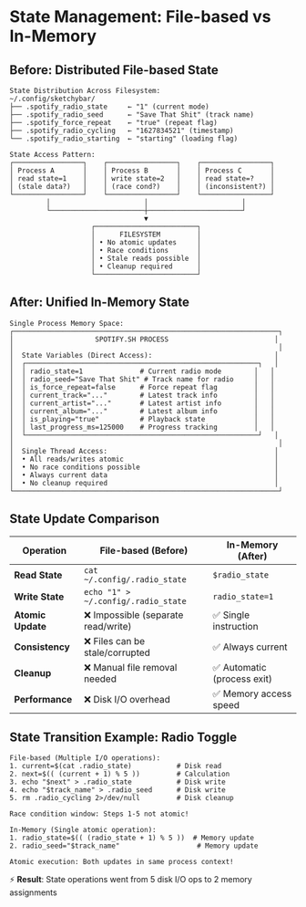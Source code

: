 # State Management: File-based vs In-Memory

## Before: Distributed File-based State

```
State Distribution Across Filesystem:
~/.config/sketchybar/
├── .spotify_radio_state     ← "1" (current mode)
├── .spotify_radio_seed      ← "Save That Shit" (track name)  
├── .spotify_force_repeat    ← "true" (repeat flag)
├── .spotify_radio_cycling   ← "1627834521" (timestamp)
└── .spotify_radio_starting  ← "starting" (loading flag)

State Access Pattern:
┌─────────────────┐    ┌─────────────────┐    ┌─────────────────┐
│ Process A       │    │ Process B       │    │ Process C       │
│ read state=1    │    │ write state=2   │    │ read state=?    │
│ (stale data?)   │    │ (race cond?)    │    │ (inconsistent?) │
└─────────────────┘    └─────────────────┘    └─────────────────┘
         │                       │                       │
         └───────────────────────┼───────────────────────┘
                                 ▼
                    ┌─────────────────────────┐
                    │      FILESYSTEM         │
                    │ • No atomic updates     │
                    │ • Race conditions       │
                    │ • Stale reads possible  │
                    │ • Cleanup required      │
                    └─────────────────────────┘
```

## After: Unified In-Memory State

```
Single Process Memory Space:
┌─────────────────────────────────────────────────────────────────┐
│                    SPOTIFY.SH PROCESS                          │
│                                                                 │
│  State Variables (Direct Access):                              │
│  ┌─────────────────────────────────────────────────────────┐   │
│  │ radio_state=1              # Current radio mode        │   │
│  │ radio_seed="Save That Shit" # Track name for radio     │   │
│  │ is_force_repeat=false      # Force repeat flag         │   │
│  │ current_track="..."        # Latest track info         │   │
│  │ current_artist="..."       # Latest artist info        │   │
│  │ current_album="..."        # Latest album info         │   │
│  │ is_playing="true"          # Playback state            │   │
│  │ last_progress_ms=125000    # Progress tracking         │   │
│  └─────────────────────────────────────────────────────────┘   │
│                                                                 │
│  Single Thread Access:                                         │
│  • All reads/writes atomic                                     │
│  • No race conditions possible                                 │
│  • Always current data                                         │
│  • No cleanup required                                         │
└─────────────────────────────────────────────────────────────────┘
```

## State Update Comparison

| Operation | File-based (Before) | In-Memory (After) |
|-----------|-------------------|-------------------|
| **Read State** | `cat ~/.config/.radio_state` | `$radio_state` |
| **Write State** | `echo "1" > ~/.config/.radio_state` | `radio_state=1` |
| **Atomic Update** | ❌ Impossible (separate read/write) | ✅ Single instruction |
| **Consistency** | ❌ Files can be stale/corrupted | ✅ Always current |
| **Cleanup** | ❌ Manual file removal needed | ✅ Automatic (process exit) |
| **Performance** | ❌ Disk I/O overhead | ✅ Memory access speed |

## State Transition Example: Radio Toggle

```
File-based (Multiple I/O operations):
1. current=$(cat .radio_state)           # Disk read
2. next=$(( (current + 1) % 5 ))         # Calculation  
3. echo "$next" > .radio_state           # Disk write
4. echo "$track_name" > .radio_seed      # Disk write
5. rm .radio_cycling 2>/dev/null         # Disk cleanup

Race condition window: Steps 1-5 not atomic!

In-Memory (Single atomic operation):
1. radio_state=$(( (radio_state + 1) % 5 ))  # Memory update
2. radio_seed="$track_name"                   # Memory update

Atomic execution: Both updates in same process context!
```

⚡ **Result**: State operations went from 5 disk I/O ops to 2 memory assignments